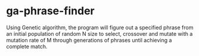 # ga-phrase-finder
Using Genetic algorithm, the program will figure out a specified phrase from an initial population of random N size to select, crossover and mutate with a mutation rate of M through generations of phrases until achieving a complete match.
